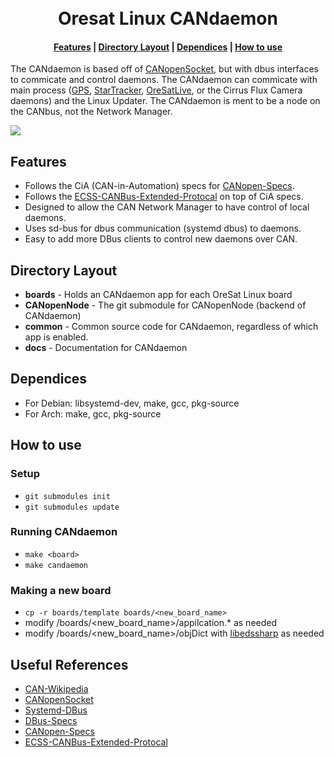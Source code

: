 <div align="center">
  <h1>
    <br> Oresat Linux CANdaemon </br>
  </h1>
  <h4>
    <a href="#features">Features</a> |
    <a href="#directory layout">Directory Layout</a> |
    <a href="#dependices">Dependices</a> |
    <a href="#how to use">How to use</a>
  </h4>
</div>

The CANdaemon is based off of [CANopenSocket], but with dbus interfaces to commicate and control daemons. The CANdaemon can commicate with main process ([GPS], [StarTracker], [OreSatLive], or the Cirrus Flux Camera daemons) and the Linux Updater. The CANdaemon is ment to be a node on the CANbus, not the Network Manager.

![](https://github.com/oresat/oresat-linux/blob/master/CANdaemon/docs/OreSatLinuxDiagram.jpg)

## Features
- Follows the CiA (CAN-in-Automation) specs for [CANopen-Specs]. 
- Follows the [ECSS-CANBus-Extended-Protocal] on top of CiA specs.
- Designed to allow the CAN Network Manager to have control of local daemons.
- Uses sd-bus for dbus communication (systemd dbus) to daemons.
- Easy to add more DBus clients to control new daemons over CAN.

## Directory Layout 
- **boards** - Holds an CANdaemon app for each OreSat Linux board
- **CANopenNode** - The git submodule for CANopenNode (backend of CANdaemon)
- **common** - Common source code for CANdaemon, regardless of which app is enabled.
- **docs** - Documentation for CANdaemon

## Dependices
- For Debian: libsystemd-dev, make, gcc, pkg-source 
- For Arch: make, gcc, pkg-source 

## How to use
### Setup
- `git submodules init`
- `git submodules update`

### Running CANdaemon
- `make <board>`
- `make candaemon`

### Making a new board
- `cp -r boards/template boards/<new_board_name>`
- modify /boards/<new_board_name>/appilcation.* as needed
- modify /boards/<new_board_name>/objDict with [libedssharp] as needed

## Useful References
- [CAN-Wikipedia]
- [CANopenSocket]
- [Systemd-DBus]
- [DBus-Specs]
- [CANopen-Specs]
- [ECSS-CANBus-Extended-Protocal]

<!-- Other oresat repos -->
[GPS]:https://github.com/oresat/oresat-gps-software
[StarTracker]:https://github.com/oresat/oresat-star-tracker
[OreSatLive]:https://github.com/oresat/oresat-dxwifi-software

<!-- References -->
[CAN-Wikipedia]:https://en.wikipedia.org/wiki/CAN_bus
[CANopenSocket]:https://github.com/CANopenNode/CANopenSocket
[Systemd-DBus]:https://www.freedesktop.org/wiki/Software/systemd/dbus/
[DBus-Specs]:https://dbus.freedesktop.org/doc/dbus-specification.html
[CANopen-Specs]:https://www.can-cia.org/groups/specifications/
[ECSS-CANBus-Extended-Protocal]:https://ecss.nl/standard/ecss-e-st-50-15c-space-engineering-canbus-extension-protocol-1-may-2015/

<!-- Other --> 
[libedssharp]:https://github.com/robincornelius/libedssharp
